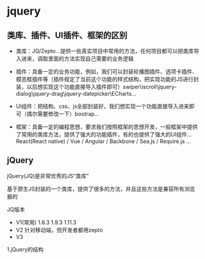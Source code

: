 # jquery

## 类库、插件、UI插件、框架的区别

- 类库：JQ/Zepto...提供一些真实项目中常用的方法，任何项目都可以把类库导入进来，调取里面的方法实现自己需要的业务逻辑

- 插件：具备一定的业务功能，例如，我们可以封装轮播图插件、选项卡插件、模态框插件等（插件规定了当前这个功能的样式结构，把实现功能的JS进行封装，以后想实现这个功能直接导入插件即可）swiper\iscroll\jquery-dialog\jquery-drag\jquery-datepicker\ECharts...
- UI组件：把结构、css、js全部封装好，我们想实现一个功能直接导入进来即可（偶尔需要修改一下）bootrap...
- 框架：具备一定的编程思想，要求我们按照框架的思想开发，一般框架中提供了常用的类库方法，提供了强大的功能插件，有的也提供了强大的UI组件... React(React native) / Vue / Angular / Backbone / Sea.js / Require.js ...

## jQuery

jQuery(JQ)是非常优秀的JS“类库”

基于原生JS封装的一个类库，提供了很多的方法，并且这些方法是兼容所有浏览器的

JQ版本

- V1(常用)  1.8.3 1.9.3 1.11.3
- V2 针对移动端，但开发者都用zepto
- V3

1.jQuery的结构

